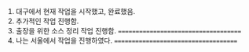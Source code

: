 1. 대구에서 현재 작업을 시작했고, 완료했음.
2. 추가적인 작업 진행함.
3. 출장을 위한 소스 정리 작업 진행함.
   `===================================`
4. 나는 서울에서 작업을 진행하였다.
   `===================================`

